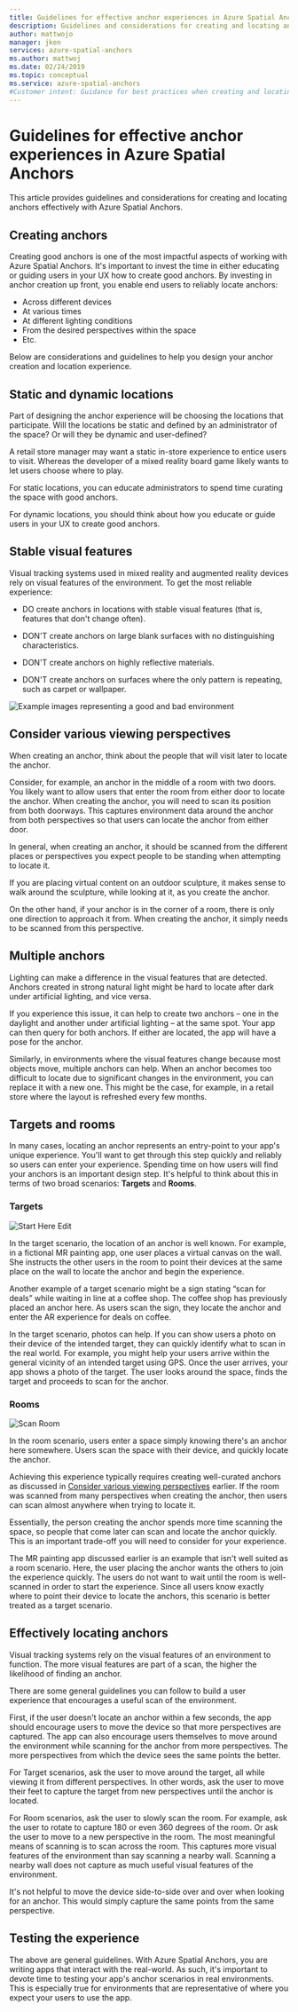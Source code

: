 ```yaml
---
title: Guidelines for effective anchor experiences in Azure Spatial Anchors | Microsoft Docs
description: Guidelines and considerations for creating and locating anchors effectively with Azure Spatial Anchors.
author: mattwojo
manager: jken
services: azure-spatial-anchors
ms.author: mattwoj
ms.date: 02/24/2019
ms.topic: conceptual
ms.service: azure-spatial-anchors
#Customer intent: Guidance for best practices when creating and locating Azure Spatial Anchors targeting mixed reality developers.
---
```


# Guidelines for effective anchor experiences in Azure Spatial Anchors

This article provides guidelines and considerations for creating and locating anchors effectively with Azure Spatial Anchors.

## Creating anchors

Creating good anchors is one of the most impactful aspects of working with Azure Spatial Anchors. It's important to invest the time in either educating or guiding users in your UX how to create good anchors. By investing in anchor creation up front, you enable end users to reliably locate anchors:

- Across different devices
- At various times
- At different lighting conditions
- From the desired perspectives within the space
- Etc.

Below are considerations and guidelines to help you design your anchor creation and location experience.

## Static and dynamic locations

Part of designing the anchor experience will be choosing the locations that participate. Will the locations be static and defined by an administrator of the space? Or will they be dynamic and user-defined?

A retail store manager may want a static in-store experience to entice users to visit. Whereas the developer of a mixed reality board game likely wants to let users choose where to play.

For static locations, you can educate administrators to spend time curating the space with good anchors.

For dynamic locations, you should think about how you educate or guide users in your UX to create good anchors.

## Stable visual features

Visual tracking systems used in mixed reality and augmented reality devices rely on visual features of the environment. To get the most reliable experience:  

- DO create anchors in locations with stable visual features (that is, features that don't change often).

- DON'T create anchors on large blank surfaces with no distinguishing characteristics.

- DON'T create anchors on highly reflective materials.

- DON'T create anchors on surfaces where the only pattern is repeating, such as carpet or wallpaper.

![Example images representing a good and bad environment](./media/stable-visual.png)

## Consider various viewing perspectives

When creating an anchor, think about the people that will visit later to locate the anchor.

Consider, for example, an anchor in the middle of a room with two doors. You likely want to allow users that enter the room from either door to locate the anchor. When creating the anchor, you will need to scan its position from both doorways. This captures environment data around the anchor from both perspectives so that users can locate the anchor from either door.

In general, when creating an anchor, it should be scanned from the different places or perspectives you expect people to be standing when attempting to locate it.  

If you are placing virtual content on an outdoor sculpture, it makes sense to walk around the sculpture, while looking at it, as you create the anchor.  

On the other hand, if your anchor is in the corner of a room, there is only one direction to approach it from. When creating the anchor, it simply needs to be scanned from this perspective.

## Multiple anchors

Lighting can make a difference in the visual features that are detected. Anchors created in strong natural light might be hard to locate after dark under artificial lighting, and vice versa.  

If you experience this issue, it can help to create two anchors – one in the daylight and another under artificial lighting – at the same spot. Your app can then query for both anchors. If either are located, the app will have a pose for the anchor. 

Similarly, in environments where the visual features change because most objects move, multiple anchors can help. When an anchor becomes too difficult to locate due to significant changes in the environment, you can replace it with a new one. This might be the case, for example, in a retail store where the layout is refreshed every few months.

## Targets and rooms

In many cases, locating an anchor represents an entry-point to your app's unique experience. You'll want to get through this step quickly and reliably so users can enter your experience. Spending time on how users will find your anchors is an important design step. It's helpful to think about this in terms of two broad scenarios: **Targets** and **Rooms**.

### Targets

![Start Here Edit](./media/start-here-edit.png)

In the target scenario, the location of an anchor is well known. For example, in a fictional MR painting app, one user places a virtual canvas on the wall. She instructs the other users in the room to point their devices at the same place on the wall to locate the anchor and begin the experience.  

Another example of a target scenario might be a sign stating “scan for deals” while waiting in line at a coffee shop. The coffee shop has previously placed an anchor here. As users scan the sign, they locate the anchor and enter the AR experience for deals on coffee.

In the target scenario, photos can help. If you can show users a photo on their device of the intended target, they can quickly identify what to scan in the real world. For example, you might help your users arrive within the general vicinity of an intended target using GPS. Once the user arrives, your app shows a photo of the target. The user looks around the space, finds the target and proceeds to scan for the anchor.

### Rooms

![Scan Room](./media/scan-room.png)

In the room scenario, users enter a space simply knowing there's an anchor here somewhere. Users scan the space with their device, and quickly locate the anchor.

Achieving this experience typically requires creating well-curated anchors as discussed in [Consider various viewing perspectives](#consider-various-viewing-perspectives) earlier. If the room was scanned from many perspectives when creating the anchor, then users can scan almost anywhere when trying to locate it.

Essentially, the person creating the anchor spends more time scanning the space, so people that come later can scan and locate the anchor quickly. This is an important trade-off you will need to consider for your experience.

The MR painting app discussed earlier is an example that isn't well suited as a room scenario. Here, the user placing the anchor wants the others to join the experience quickly. The users do not want to wait until the room is well-scanned in order to start the experience. Since all users know exactly where to point their device to locate the anchors, this scenario is better treated as a target scenario.

## Effectively locating anchors

Visual tracking systems rely on the visual features of an environment to function. The more visual features are part of a scan, the higher the likelihood of finding an anchor.

There are some general guidelines you can follow to build a user experience that encourages a useful scan of the environment.

First, if the user doesn't locate an anchor within a few seconds, the app should encourage users to move the device so that more perspectives are captured.  The app can also encourage users themselves to move around the environment while scanning for the anchor from more perspectives. The more perspectives from which the device sees the same points the better.

For Target scenarios, ask the user to move around the target, all while viewing it from different perspectives. In other words, ask the user to move their feet to capture the target from new perspectives until the anchor is located.

For Room scenarios, ask the user to slowly scan the room. For example, ask the user to rotate to capture 180 or even 360 degrees of the room. Or ask the user to move to a new perspective in the room. The most meaningful means of scanning is to scan across the room. This captures more visual features of the environment than say scanning a nearby wall. Scanning a nearby wall does not capture as much useful visual features of the environment.

It's not helpful to move the device side-to-side over and over when looking for an anchor. This would simply capture the same points from the same perspective.

## Testing the experience

The above are general guidelines. With Azure Spatial Anchors, you are writing apps that interact with the real-world. As such, it's important to devote time to testing your app's anchor scenarios in real environments. This is especially true for environments that are representative of where you expect your users to use the app.